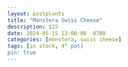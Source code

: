 ```yaml
---
layout: postplants
title: "Monstera Swiss Cheese"
description: $15
date: 2024-05-15 13:00:00 -0700
categories: [monstera, swiss cheese]
tags: [in stock, 4" pot]
pin: true
---
```


